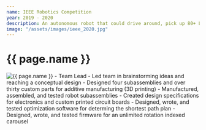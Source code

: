 ```yaml
---
name: IEEE Robotics Competition
year: 2019 - 2020
description: An autonomous robot that could drive around, pick up 80+ Lego blocks and stack them
image: "/assets/images/ieee_2020.jpg"
---
```

# {{ page.name }}
<img class="img-fluid" alt="{{ page.name }}" src="{{ page.image | relative_url }}">
- Team Lead
- Led team in brainstorming ideas and reaching a conceptual design
- Designed four subassemblies and over thirty custom parts for additive manufacturing (3D printing)
- Manufactured, assembled, and tested robot subassemblies
- Created design specifications for electronics and custom printed circuit boards
- Designed, wrote, and tested optimization software for determing the shortest path plan
- Designed, wrote, and tested firmware for an unlimited rotation indexed carousel
